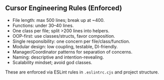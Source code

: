 ## Cursor Engineering Rules (Enforced)

- File length: max 500 lines; break up at ~400.
- Functions: under 30–40 lines.
- One class per file; split >200 lines into helpers.
- OOP-first: use classes/structs, favor composition.
- Single responsibility: one concern per file/class/function.
- Modular design: low coupling, testable, DI-friendly.
- Manager/Coordinator patterns for separation of concerns.
- Naming: descriptive and intention-revealing.
- Scalability mindset; avoid god classes.

These are enforced via ESLint rules in `.eslintrc.cjs` and project structure.


